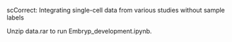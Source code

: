 scCorrect: Integrating single-cell data from various studies without sample labels


Unzip data.rar to run Embryp_development.ipynb.
